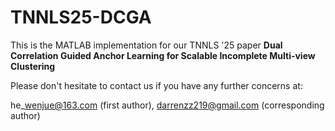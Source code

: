 # TNNLS25-DCGA

This is the MATLAB implementation for our TNNLS '25 paper **Dual Correlation Guided Anchor Learning for Scalable Incomplete Multi-view Clustering**

Please don't hesitate to contact us if you have any further concerns at:

he\_wenjue@163.com (first author), darrenzz219@gmail.com (corresponding author)
